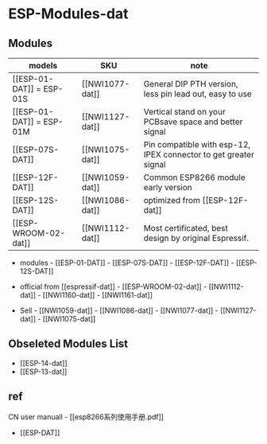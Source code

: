 # ESP-Modules-dat



## Modules 

| models                   | SKU             | note                                                             |
| ------------------------ | --------------- | ---------------------------------------------------------------- |
| [[ESP-01-DAT]] = ESP-01S | [[NWI1077-dat]] | General DIP PTH version, less pin lead out, easy to use          |
| [[ESP-01-DAT]] = ESP-01M | [[NWI1127-dat]] | Vertical stand on your PCBsave space and better signal           |
| [[ESP-07S-DAT]]          | [[NWI1075-dat]] | Pin compatible with esp-12, IPEX connector to get greater signal |
| [[ESP-12F-DAT]]          | [[NWI1059-dat]] | Common ESP8266 module early version                              |
| [[ESP-12S-DAT]]          | [[NWI1086-dat]] | optimized from [[ESP-12F-dat]]                                   |
| [[ESP-WROOM-02-dat]]     | [[NWI1112-dat]] | Most certificated, best design by original Espressif.            |


- modules - [[ESP-01-DAT]] - [[ESP-07S-DAT]] - [[ESP-12F-DAT]] - [[ESP-12S-DAT]]

- official from [[espressif-dat]] - [[ESP-WROOM-02-dat]] - [[NWI1112-dat]] - [[NWI1160-dat]] - [[NWI1161-dat]]

- Sell - [[NWI1059-dat]] - [[NWI1086-dat]] - [[NWI1077-dat]] - [[NWI1127-dat]] - [[NWI1075-dat]]


## Obseleted Modules List 

- [[ESP-14-dat]]
- [[ESP-13-dat]]


## ref 

CN user manuall - [[esp8266系列使用手册.pdf]]


- [[ESP-DAT]]